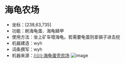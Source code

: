 # 海龟农场
- 坐标：[238,63,735]
- 功能：刷海龟蛋、海龟鳞甲
- 使用方法：坐上矿车喂海龟。若需要龟蛋则拿镐子进去挖
- 机器建造：wyh
- 词条撰写：wyh
- 机器来源：[川川·海龟蛋壳农场](https://www.bilibili.com/video/BV1QM411i7tr/)
![image](https://github.com/user-attachments/assets/596a2529-950f-4081-b27b-ef20da245e99)
